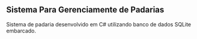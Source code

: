 Sistema Para Gerenciamente de Padarias
-------------------------------------------------------------------------------

Sistema de padaria desenvolvido em C# utilizando banco de dados SQLite embarcado.
